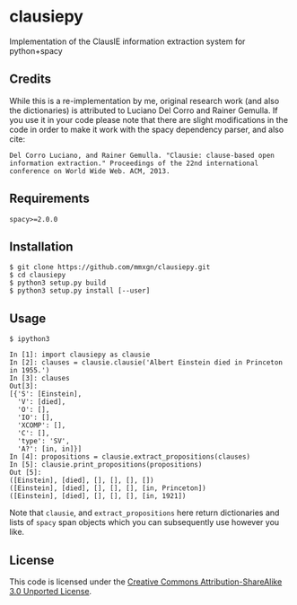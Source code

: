 # clausiepy
Implementation of the ClausIE information extraction system for python+spacy

## Credits
While this is a re-implementation by me, original research work (and also the dictionaries) is attributed to Luciano Del Corro
and Rainer Gemulla. If you use it in your code please note that there are slight modifications in the code in order to make it work with the spacy dependency parser, and also cite:
```
Del Corro Luciano, and Rainer Gemulla. "Clausie: clause-based open information extraction." Proceedings of the 22nd international conference on World Wide Web. ACM, 2013.
```
## Requirements
`spacy>=2.0.0`

## Installation
```
$ git clone https://github.com/mmxgn/clausiepy.git
$ cd clausiepy
$ python3 setup.py build 
$ python3 setup.py install [--user]
```

## Usage

```
$ ipython3

In [1]: import clausiepy as clausie
In [2]: clauses = clausie.clausie('Albert Einstein died in Princeton in 1955.')
In [3]: clauses
Out[3]: 
[{'S': [Einstein],
  'V': [died],
  'O': [],
  'IO': [],
  'XCOMP': [],
  'C': [],
  'type': 'SV',
  'A?': [in, in]}]
In [4]: propositions = clausie.extract_propositions(clauses)
In [5]: clausie.print_propositions(propositions)
Out [5]:
([Einstein], [died], [], [], [], [])
([Einstein], [died], [], [], [], [in, Princeton])
([Einstein], [died], [], [], [], [in, 1921])
```
Note that `clausie`, and `extract_propositions` here return dictionaries and lists of `spacy` span objects which you
can subsequently use however you like.

## License

This code is licensed under the [Creative Commons Attribution-ShareAlike 3.0 Unported License](https://creativecommons.org/licenses/by-sa/3.0/).
